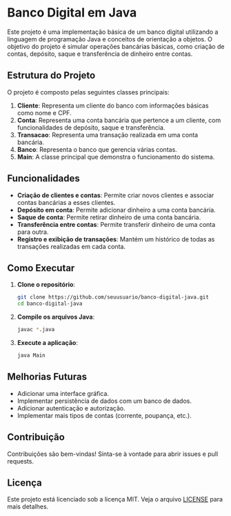 # Banco Digital em Java

Este projeto é uma implementação básica de um banco digital utilizando a linguagem de programação Java e conceitos de orientação a objetos. O objetivo do projeto é simular operações bancárias básicas, como criação de contas, depósito, saque e transferência de dinheiro entre contas.

## Estrutura do Projeto

O projeto é composto pelas seguintes classes principais:

1. **Cliente**: Representa um cliente do banco com informações básicas como nome e CPF.
2. **Conta**: Representa uma conta bancária que pertence a um cliente, com funcionalidades de depósito, saque e transferência.
3. **Transacao**: Representa uma transação realizada em uma conta bancária.
4. **Banco**: Representa o banco que gerencia várias contas.
5. **Main**: A classe principal que demonstra o funcionamento do sistema.

## Funcionalidades

- **Criação de clientes e contas**: Permite criar novos clientes e associar contas bancárias a esses clientes.
- **Depósito em conta**: Permite adicionar dinheiro a uma conta bancária.
- **Saque de conta**: Permite retirar dinheiro de uma conta bancária.
- **Transferência entre contas**: Permite transferir dinheiro de uma conta para outra.
- **Registro e exibição de transações**: Mantém um histórico de todas as transações realizadas em cada conta.

## Como Executar

1. **Clone o repositório**:
    ```sh
    git clone https://github.com/seuusuario/banco-digital-java.git
    cd banco-digital-java
    ```

2. **Compile os arquivos Java**:
    ```sh
    javac *.java
    ```

3. **Execute a aplicação**:
    ```sh
    java Main
    ```

## Melhorias Futuras

- Adicionar uma interface gráfica.
- Implementar persistência de dados com um banco de dados.
- Adicionar autenticação e autorização.
- Implementar mais tipos de contas (corrente, poupança, etc.).

## Contribuição

Contribuições são bem-vindas! Sinta-se à vontade para abrir issues e pull requests.

## Licença

Este projeto está licenciado sob a licença MIT. Veja o arquivo [LICENSE](LICENSE) para mais detalhes.
